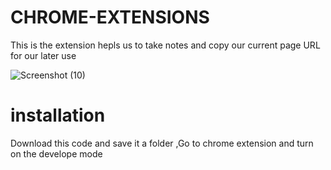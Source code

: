 # CHROME-EXTENSIONS
This is the extension hepls us to take notes and copy our current page URL for our later use

![Screenshot (10)](https://user-images.githubusercontent.com/88644848/188475521-1534b671-ffb8-48a7-b8a4-d8176e54676a.png)

# installation

Download this code and save it a folder ,Go to chrome extension and turn on the develope mode  
